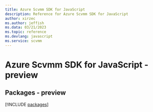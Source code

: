 ```yaml
---
title: Azure Scvmm SDK for JavaScript
description: Reference for Azure Scvmm SDK for JavaScript
author: xirzec
ms.author: jeffish
ms.data: 03/21/2023
ms.topic: reference
ms.devlang: javascript
ms.service: scvmm
---
```

# Azure Scvmm SDK for JavaScript - preview
## Packages - preview
[!INCLUDE [packages](scvmm-index.md)]